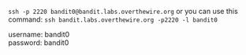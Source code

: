 `ssh -p 2220 bandit0@bandit.labs.overthewire.org`
or you can use this command:
`ssh bandit.labs.overthewire.org -p2220 -l bandit0`




username: bandit0\
password: bandit0

